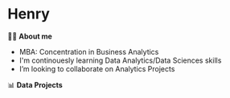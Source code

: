 # Henry


:man_student: **About me**
- MBA: Concentration in Business Analytics
- I'm continouesly learning Data Analytics/Data Sciences skills
- I’m looking to collaborate on Analytics Projects

:bar_chart: **Data Projects**


